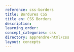 ```yaml
---
reference: css-borders
title: Bordures CSS
title_en: CSS Borders
description:
learning_order:
concept_categories: css
directory: apprendre-html/css
layout: concepts
---
```

